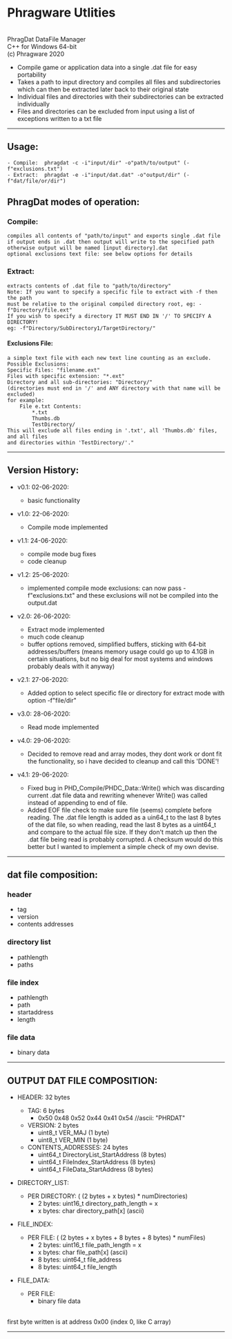# Phragware Utlities
<br>PhragDat DataFile Manager
<br/>C++ for Windows 64-bit
<br/>(c) Phragware 2020

- Compile game or application data into a single .dat file for easy portability
- Takes a path to input directory and compiles all files and subdirectories which can then be extracted later back to their original state
- Individual files and directories with their subdirectories can be extracted individually
- Files and directories can be excluded from input using a list of exceptions written to a txt file

<hr/>

## Usage:
	- Compile:  phragdat -c -i"input/dir" -o"path/to/output" (-f"exclusions.txt")
	- Extract:  phragdat -e -i"input/dat.dat" -o"output/dir" (-f"dat/file/or/dir")

## PhragDat modes of operation:

### Compile:
    compiles all contents of "path/to/input" and exports single .dat file
    if output ends in .dat then output will write to the specified path
    otherwise output will be named [input directory].dat
    optional exclusions text file: see below options for details

### Extract:
    extracts contents of .dat file to "path/to/directory"
    Note: If you want to specify a specific file to extract with -f then the path
    must be relative to the original compiled directory root, eg: -f"Directory/file.ext"
    If you wish to specify a directory IT MUST END IN '/' TO SPECIFY A DIRECTORY!
    eg: -f"Directory/SubDirectory1/TargetDirectory/"

#### Exclusions File:
    a simple text file with each new text line counting as an exclude.
    Possible Exclusions:
    Specific Files: "filename.ext"
    Files with specific extension: "*.ext"
    Directory and all sub-directories: "Directory/"
    (directories must end in '/' and ANY directory with that name will be excluded)
    for example:
        File e.txt Contents:
            *.txt
            Thumbs.db
            TestDirectory/
    This will exclude all files ending in '.txt', all 'Thumbs.db' files, and all files
    and directories within 'TestDirectory/'."

<hr/>

## Version History:<br/>

- v0.1: 02-06-2020:
	- basic functionality

- v1.0: 22-06-2020:
	- Compile mode implemented

- v1.1: 24-06-2020:
	- compile mode bug fixes
	- code cleanup

- v1.2: 25-06-2020:
	- implemented compile mode exclusions: can now pass -f"exclusions.txt" and these exclusions will not be compiled into the output.dat

- v2.0: 26-06-2020:
	- Extract mode implemented
	- much code cleanup
	- buffer options removed, simplified buffers, sticking with 64-bit addresses/buffers (means memory usage could go up to 4.1GB in certain situations, but no big deal for most systems and windows probably deals with it anyway)

- v2.1: 27-06-2020:
	- Added option to select specific file or directory for extract mode with option -f"file/dir"

- v3.0: 28-06-2020:
	- Read mode implemented

- v4.0: 29-06-2020:
	- Decided to remove read and array modes, they dont work or dont fit the functionality, so i have decided to cleanup and call this 'DONE'!

- v4.1: 29-06-2020:
	- Fixed bug in PHD_Compile/PHDC_Data::Write() which was discarding current .dat file data and rewriting whenever Write() was called instead of appending to end of file.
  - Added EOF file check to make sure file (seems) complete before reading. The .dat file length is added as a uin64_t to the last 8 bytes of the dat file, so when reading, read the last 8 bytes as a uint64_t and compare to the actual file size. If they don't match up then the .dat file being read is probably corrupted. A checksum would do this better but I wanted to implement a simple check of my own devise.

<hr/>

## dat file composition:<br/>

### header
- tag
- version
- contents addresses

### directory list
- pathlength
- paths

### file index
- pathlength
- path
- startaddress
- length

### file data
- binary data

<hr/>

## OUTPUT DAT FILE COMPOSITION:<br/>

- HEADER: 32 bytes
	- TAG: 6 bytes
		- 0x50 0x48 0x52 0x44 0x41 0x54 //ascii: "PHRDAT"
	- VERSION: 2 bytes
		- uint8_t VER_MAJ (1 byte)
		- uint8_t VER_MIN (1 byte)
	- CONTENTS_ADDRESSES: 24 bytes
		- uint64_t DirectoryList_StartAddress (8 bytes)
		- uint64_t FileIndex_StartAddress (8 bytes)
		- uint64_t FileData_StartAddress (8 bytes)

- DIRECTORY_LIST:
	- PER DIRECTORY: ( (2 bytes + x bytes) * numDirectories)
		- 2 bytes: uint16_t directory_path_length = x
		- x bytes: char directory_path[x] (ascii)

- FILE_INDEX:
	- PER FILE: ( (2 bytes + x bytes + 8 bytes + 8 bytes) * numFiles)
		- 2 bytes: uint16_t file_path_length = x
		- x bytes: char file_path[x] (ascii)
		- 8 bytes: uint64_t file_address
		- 8 bytes: uint64_t file_length

- FILE_DATA:
	- PER FILE:
		- binary file data
<br/>
first byte written is at address 0x00 (index 0, like C array)
<hr/>